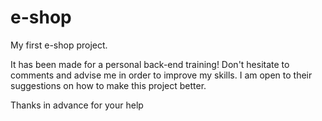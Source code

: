 # e-shop
My first e-shop project.

It has been made for a personal back-end training! Don't hesitate to comments and advise me in order to improve my skills.
I am open to their suggestions on how to make this project better.

Thanks in advance for your help
